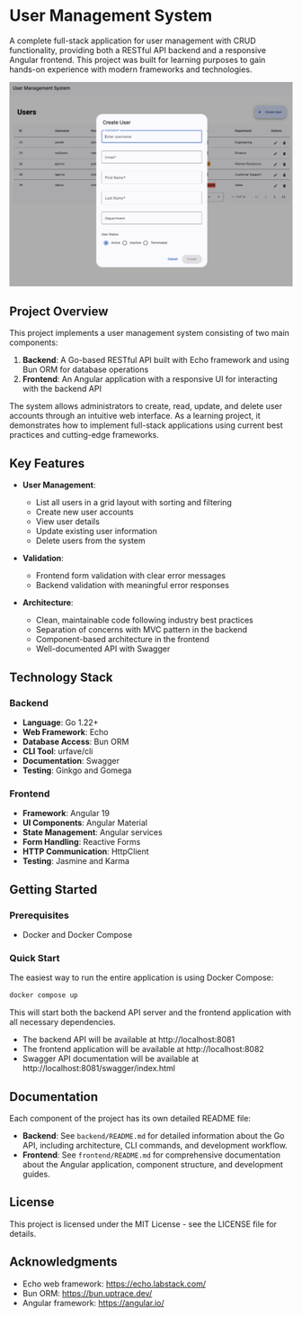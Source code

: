 # User Management System

A complete full-stack application for user management with CRUD functionality, providing both a RESTful API backend and a responsive Angular frontend. This project was built for learning purposes to gain hands-on experience with modern frameworks and technologies.

![Screenshot](screenshot.png)

## Project Overview

This project implements a user management system consisting of two main components:

1. **Backend**: A Go-based RESTful API built with Echo framework and using Bun ORM for database operations
2. **Frontend**: An Angular application with a responsive UI for interacting with the backend API

The system allows administrators to create, read, update, and delete user accounts through an intuitive web interface. As a learning project, it demonstrates how to implement full-stack applications using current best practices and cutting-edge frameworks.

## Key Features

- **User Management**:
  - List all users in a grid layout with sorting and filtering
  - Create new user accounts
  - View user details
  - Update existing user information
  - Delete users from the system

- **Validation**:
  - Frontend form validation with clear error messages
  - Backend validation with meaningful error responses

- **Architecture**:
  - Clean, maintainable code following industry best practices
  - Separation of concerns with MVC pattern in the backend
  - Component-based architecture in the frontend
  - Well-documented API with Swagger

## Technology Stack

### Backend

- **Language**: Go 1.22+
- **Web Framework**: Echo
- **Database Access**: Bun ORM
- **CLI Tool**: urfave/cli
- **Documentation**: Swagger
- **Testing**: Ginkgo and Gomega

### Frontend

- **Framework**: Angular 19
- **UI Components**: Angular Material
- **State Management**: Angular services
- **Form Handling**: Reactive Forms
- **HTTP Communication**: HttpClient
- **Testing**: Jasmine and Karma

## Getting Started

### Prerequisites

- Docker and Docker Compose

### Quick Start

The easiest way to run the entire application is using Docker Compose:

```bash
docker compose up
```

This will start both the backend API server and the frontend application with all necessary dependencies.

- The backend API will be available at http://localhost:8081
- The frontend application will be available at http://localhost:8082
- Swagger API documentation will be available at http://localhost:8081/swagger/index.html

## Documentation

Each component of the project has its own detailed README file:

- **Backend**: See `backend/README.md` for detailed information about the Go API, including architecture, CLI commands, and development workflow.
- **Frontend**: See `frontend/README.md` for comprehensive documentation about the Angular application, component structure, and development guides.

## License

This project is licensed under the MIT License - see the LICENSE file for details.

## Acknowledgments

- Echo web framework: https://echo.labstack.com/
- Bun ORM: https://bun.uptrace.dev/
- Angular framework: https://angular.io/

